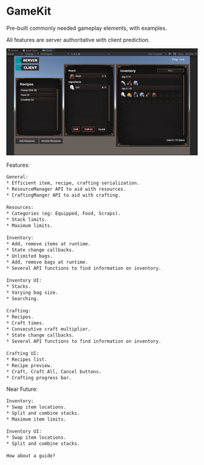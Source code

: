 # GameKit
Pre-built commonly needed gameplay elements, with examples.

All features are server authoritative with client prediction.

![Simple Preview](https://github.com/FirstGearGames/GameKit/blob/main/FirstGearGames/GameKit/Repository/simple_preview.png?raw=true)


Features:
  
    General:
    * Efficient item, recipe, crafting serialization.
    * ResourceManager API to aid with resources.
    * CraftingManger API to aid with crafting.
    
    Resources:
    * Categories (eg: Equipped, Food, Scraps).
    * Stack limits.
    * Maximum limits.
    
    Inventory:
    * Add, remove items at runtime.
    * State change callbacks.
    * Unlimited bags.
    * Add, remove bags at runtime.
    * Several API functions to find information on inventory.
    
    Inventory UI:
    * Stacks.
    * Varying bag size.
    * Searching.
    
    Crafting:
    * Recipes.
    * Craft times.
    * Consecutive craft multiplier.
    * State change callbacks.
    * Several API functions to find information on inventory.
    
    Crafting UI:
    * Recipes list.
    * Recipe preview.
    * Craft, Craft All, Cancel buttons.
    * Crafting progress bar.


Near Future:

    Inventory:
    * Swap item locations.
    * Split and combine stacks.
    * Maximum item limits.

    Inventory UI:
    * Swap item locations.
    * Split and combine stacks.

    How about a guide?
